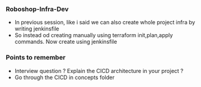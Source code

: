 ### Roboshop-Infra-Dev
- In previous session, like i said we can also create whole project infra by writing jenkinsfile
- So instead od creating manually using terraform init,plan,apply commands. Now create using jenkinsfile




































### Points to remember
- Interview question ? Explain the CICD architecture in your project ?
- Go through the CICD in concepts folder
